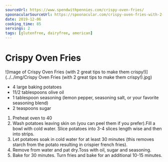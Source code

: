 ```yaml
---
sourceUrl: https://www.spendwithpennies.com/crispy-oven-fries/
spoonacularSourceUrl: https://spoonacular.com/crispy-oven-fries-with-2-great-tips-to-make-them-crispy-1017781
date: 2019-12-06
cooking_time: 85
servings: 2
tags: [glutenfree, dairyfree, american]
---
```

# Crispy Oven Fries

![Image of Crispy Oven Fries (with 2 great tips to make them crispy!)](../../img/Crispy Oven Fries (with 2 great tips to make them crispy!).jpg)


- 4 large baking potatoes
- 11/2 tablespoons olive oil
- 1 tablespoon seasoning (lemon pepper, seasoning salt, or your favorite seasoning blend)
- 2 teaspoons sugar


1. Preheat oven to 40
2. Wash potatoes leaving skin on (you can peel them if you prefer).Fill a bowl with cold water. Slice potatoes into 3-4 slices length wise and then into strips.
3. Let potatoes soak in cold water for at least 30 minutes (this removes starch from the potato resulting in crispier french fries).
4. Remove from water and pat dry.Toss with oil, sugar and seasoning.
5. Bake for 30 minutes. Turn fries and bake for an additional 10-15 minutes.
